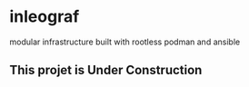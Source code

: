 # inleograf
modular infrastructure built with rootless podman and ansible

## This projet is Under Construction
